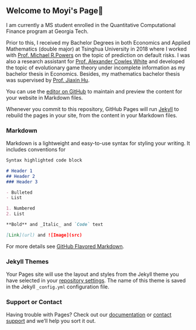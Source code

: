 ## Welcome to Moyi's Page🐝

I am currently a MS student enrolled in the Quantitative Computational Finance program at Georgia Tech. 

Prior to this, I received my Bachelor Degrees in both Economics and Applied Mathematics (double major) at Tsinghua University in 2018 where I worked with [Prof. Michael R.Powers](http://www.sem.tsinghua.edu.cn/en/powers) on the topic of prediction on default risks. I was also a research assistant for [Prof. Alexander Cowles White](http://alex-white.net) and developed the topic of evolutionary game theory under incomplete information as my bachelor thesis in Economics. Besides, my mathematics bachelor thesis was supervised by [Prof. Jiaxin Hu](http://faculty.math.tsinghua.edu.cn/~jxhu/).

You can use the [editor on GitHub](https://github.com/MoyiGuo/research/edit/master/README.md) to maintain and preview the content for your website in Markdown files.

Whenever you commit to this repository, GitHub Pages will run [Jekyll](https://jekyllrb.com/) to rebuild the pages in your site, from the content in your Markdown files.

### Markdown

Markdown is a lightweight and easy-to-use syntax for styling your writing. It includes conventions for

```markdown
Syntax highlighted code block

# Header 1
## Header 2
### Header 3

- Bulleted
- List

1. Numbered
2. List

**Bold** and _Italic_ and `Code` text

[Link](url) and ![Image](src)
```

For more details see [GitHub Flavored Markdown](https://guides.github.com/features/mastering-markdown/).

### Jekyll Themes

Your Pages site will use the layout and styles from the Jekyll theme you have selected in your [repository settings](https://github.com/MoyiGuo/research/settings). The name of this theme is saved in the Jekyll `_config.yml` configuration file.

### Support or Contact

Having trouble with Pages? Check out our [documentation](https://help.github.com/categories/github-pages-basics/) or [contact support](https://github.com/contact) and we’ll help you sort it out.
